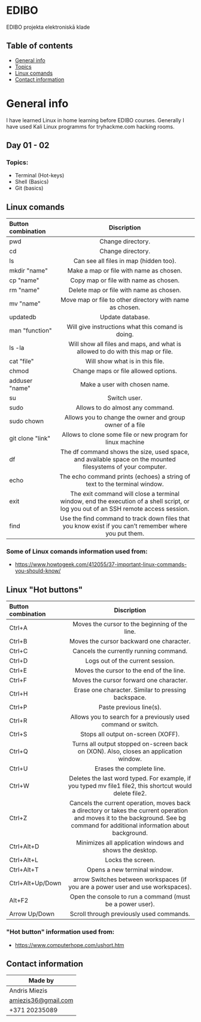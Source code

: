 # EDIBO
EDIBO projekta elektroniskā klade

## Table of contents
* [General info](#general-info)
* [Topics](#topics)
* [Linux comands](#linux-comands)
* [Contact information](#contact-information)

# General info
I have learned Linux in home learning before EDIBO courses. Generally I have used Kali Linux programms for tryhackme.com hacking rooms.

## Day 01 - 02
### Topics:
* Terminal (Hot-keys)
* Shell (Basics)
* Git (basics)

## Linux comands
| Button combination | Discription                                                                    |
| :------------      |:----------------:                                                              |
| pwd                | Change directory.                                                              |
|   cd               | Change directory.                                                              |
|   ls               | Can see all files in map (hidden too).                                         |
|   mkdir "name"     | Make a map or file with name as chosen.                                        |
|   cp "name"        | Copy map or file with name as chosen.                                          |
|   rm "name"        | Delete map or file with name as chosen.                                        |
|   mv "name"        | Move map or file to other directory with name as chosen.                       |
|   updatedb         | Update database.                                                               |
|   man "function"   | Will give instructions what this comand is doing.                              |
|   ls -la           | Will show all files and maps, and what is allowed to do with this map or file. |
|   cat "file"       | Will show what is in this file.                                                |
|   chmod            | Change maps or file allowed options.                                           |
|   adduser "name"   | Make a user with chosen name.                                                  |
|   su               | Switch user.                                                                   |
|   sudo             | Allows to do almost any command.                                               |
|   sudo chown       | Allows you to change the owner and group owner of a file                       |
|   git clone "link" | Allows to clone some file or new program for linux machine                     |
|   df               | The df command shows the size, used space, and available space on the mounted filesystems of your computer. |
|   echo             | The echo command prints (echoes) a string of text to the terminal window.      |
|   exit             | The exit command will close a terminal window, end the execution of a shell script, or log you out of an SSH remote access session.|
|   find             | Use the find command to track down files that you know exist if you can’t remember where you put them.|

### Some of Linux comands information used from: 
* https://www.howtogeek.com/412055/37-important-linux-commands-you-should-know/

## Linux "Hot buttons"
| Button combination | Discription      |
| :------------      |:---------------: |
| Ctrl+A 	           | Moves the cursor to the beginning of the line.|
| Ctrl+B 	           | Moves the cursor backward one character.|
| Ctrl+C 	           | Cancels the currently running command.|
| Ctrl+D 	           | Logs out of the current session.|
| Ctrl+E 	           | Moves the cursor to the end of the line.|
| Ctrl+F 	           | Moves the cursor forward one character.|
| Ctrl+H 	           | Erase one character. Similar to pressing backspace.|
| Ctrl+P 	           | Paste previous line(s).|
| Ctrl+R 	           | Allows you to search for a previously used command or switch.|
| Ctrl+S 	           | Stops all output on-screen (XOFF).|
| Ctrl+Q 	           | Turns all output stopped on-screen back on (XON). Also, closes an application window.|
| Ctrl+U 	           | Erases the complete line.|
| Ctrl+W             | Deletes the last word typed. For example, if you typed mv file1 file2, this shortcut would delete file2.|
| Ctrl+Z 	           | Cancels the current operation, moves back a directory or takes the current operation and moves it to the background. See bg command for additional information about background.|
| Ctrl+Alt+D 	       | Minimizes all application windows and shows the desktop.|
| Ctrl+Alt+L 	       | Locks the screen.|
| Ctrl+Alt+T 	       | Opens a new terminal window.|
| Ctrl+Alt+Up/Down   | arrow 	Switches between workspaces (if you are a power user and use workspaces).|
| Alt+F2 	           | Open the console to run a command (must be a power user).|
| Arrow Up/Down 	   | Scroll through previously used commands.|

### "Hot button" information used from: 
* https://www.computerhope.com/ushort.htm


## Contact information
| Made by            |
| -------------      |
| Andris Miezis      |
| amiezis36@gmail.com|
| +371 20235089      |
